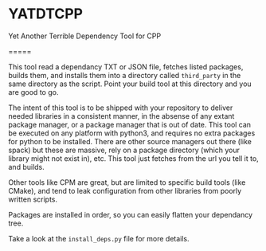 # YATDTCPP
Yet Another Terrible Dependency Tool for CPP

=====

This tool read a dependancy TXT or JSON file, fetches listed packages, builds them, and installs them into a directory called `third_party` in the same directory as the script. Point your build tool at this directory and you are good to go.

The intent of this tool is to be shipped with your repository to deliver needed libraries in a consistent manner, in the absense of any extant package manager, or a package manager that is out of date. This tool can be executed on any platform with python3, and requires no extra packages for python to be installed. There are other source managers out there (like spack) but these are massive, rely on a package directory (which your library might not exist in), etc. This tool just fetches from the url you tell it to, and builds.

Other tools like CPM are great, but are limited to specific build tools (like CMake), and tend to leak configuration from other libraries from poorly written scripts.

Packages are installed in order, so you can easily flatten your dependancy tree.

Take a look at the `install_deps.py` file for more details.
